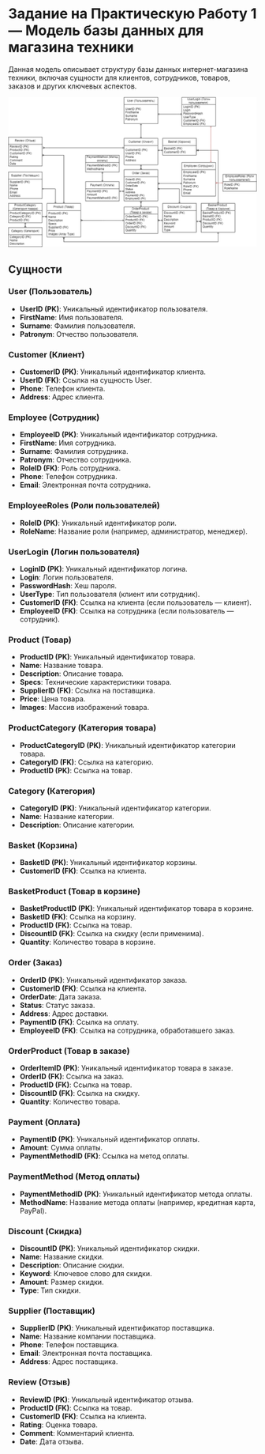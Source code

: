 # Задание на Практическую Работу 1 — Модель базы данных для магазина техники

Данная модель описывает структуру базы данных интернет-магазина техники, включая сущности для клиентов, сотрудников, товаров, заказов и других ключевых аспектов.

![image info](./model.png)

## Сущности

### User (Пользователь)

- **UserID (PK)**: Уникальный идентификатор пользователя.
- **FirstName**: Имя пользователя.
- **Surname**: Фамилия пользователя.
- **Patronym**: Отчество пользователя.

### Customer (Клиент)

- **CustomerID (PK)**: Уникальный идентификатор клиента.
- **UserID (FK)**: Ссылка на сущность User.
- **Phone**: Телефон клиента.
- **Address**: Адрес клиента.

### Employee (Сотрудник)

- **EmployeeID (PK)**: Уникальный идентификатор сотрудника.
- **FirstName**: Имя сотрудника.
- **Surname**: Фамилия сотрудника.
- **Patronym**: Отчество сотрудника.
- **RoleID (FK)**: Роль сотрудника.
- **Phone**: Телефон сотрудника.
- **Email**: Электронная почта сотрудника.

### EmployeeRoles (Роли пользователей)

- **RoleID (PK)**: Уникальный идентификатор роли.
- **RoleName**: Название роли (например, администратор, менеджер).

### UserLogin (Логин пользователя)

- **LoginID (PK)**: Уникальный идентификатор логина.
- **Login**: Логин пользователя.
- **PasswordHash**: Хеш пароля.
- **UserType**: Тип пользователя (клиент или сотрудник).
- **CustomerID (FK)**: Ссылка на клиента (если пользователь — клиент).
- **EmployeeID (FK)**: Ссылка на сотрудника (если пользователь — сотрудник).

### Product (Товар)

- **ProductID (PK)**: Уникальный идентификатор товара.
- **Name**: Название товара.
- **Description**: Описание товара.
- **Specs**: Технические характеристики товара.
- **SupplierID (FK)**: Ссылка на поставщика.
- **Price**: Цена товара.
- **Images**: Массив изображений товара.

### ProductCategory (Категория товара)

- **ProductCategoryID (PK)**: Уникальный идентификатор категории товара.
- **CategoryID (FK)**: Ссылка на категорию.
- **ProductID (PK)**: Ссылка на товар.

### Category (Категория)

- **CategoryID (PK)**: Уникальный идентификатор категории.
- **Name**: Название категории.
- **Description**: Описание категории.

### Basket (Корзина)

- **BasketID (PK)**: Уникальный идентификатор корзины.
- **CustomerID (FK)**: Ссылка на клиента.

### BasketProduct (Товар в корзине)

- **BasketProductID (PK)**: Уникальный идентификатор товара в корзине.
- **BasketID (FK)**: Ссылка на корзину.
- **ProductID (FK)**: Ссылка на товар.
- **DiscountID (FK)**: Ссылка на скидку (если применима).
- **Quantity**: Количество товара в корзине.

### Order (Заказ)

- **OrderID (PK)**: Уникальный идентификатор заказа.
- **CustomerID (FK)**: Ссылка на клиента.
- **OrderDate**: Дата заказа.
- **Status**: Статус заказа.
- **Address**: Адрес доставки.
- **PaymentID (FK)**: Ссылка на оплату.
- **EmployeeID (FK)**: Ссылка на сотрудника, обработавшего заказ.

### OrderProduct (Товар в заказе)

- **OrderItemID (PK)**: Уникальный идентификатор товара в заказе.
- **OrderID (FK)**: Ссылка на заказ.
- **ProductID (FK)**: Ссылка на товар.
- **DiscountID (FK)**: Ссылка на скидку.
- **Quantity**: Количество товара.

### Payment (Оплата)

- **PaymentID (PK)**: Уникальный идентификатор оплаты.
- **Amount**: Сумма оплаты.
- **PaymentMethodID (FK)**: Ссылка на метод оплаты.

### PaymentMethod (Метод оплаты)

- **PaymentMethodID (PK)**: Уникальный идентификатор метода оплаты.
- **MethodName**: Название метода оплаты (например, кредитная карта, PayPal).

### Discount (Скидка)

- **DiscountID (PK)**: Уникальный идентификатор скидки.
- **Name**: Название скидки.
- **Description**: Описание скидки.
- **Keyword**: Ключевое слово для скидки.
- **Amount**: Размер скидки.
- **Type**: Тип скидки.

### Supplier (Поставщик)

- **SupplierID (PK)**: Уникальный идентификатор поставщика.
- **Name**: Название компании поставщика.
- **Phone**: Телефон поставщика.
- **Email**: Электронная почта поставщика.
- **Address**: Адрес поставщика.

### Review (Отзыв)

- **ReviewID (PK)**: Уникальный идентификатор отзыва.
- **ProductID (FK)**: Ссылка на товар.
- **CustomerID (FK)**: Ссылка на клиента.
- **Rating**: Оценка товара.
- **Comment**: Комментарий клиента.
- **Date**: Дата отзыва.
